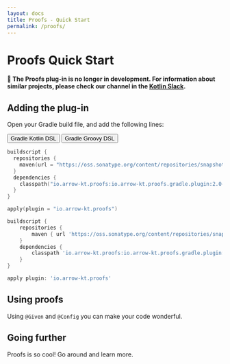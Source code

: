 ```yaml
---
layout: docs
title: Proofs - Quick Start
permalink: /proofs/
---
```


# Proofs Quick Start

**🛑 The Proofs plug-in is no longer in development. For information about similar projects, please check our channel in the [Kotlin Slack](https://kotlinlang.slack.com/).**

## Adding the plug-in

Open your Gradle build file, and add the following lines:

<div class="setup-gradle" markdown="1">
<!-- Tab links -->
<div class="tab" markdown="1">
  <button class="tablinks" onclick="openSetup(event, 'gradle-kotlin')" id="defaultOpen" markdown="1">Gradle Kotlin DSL</button>
  <button class="tablinks" onclick="openSetup(event, 'gradle-groovy')" markdown="1">Gradle Groovy DSL</button>
</div>

<div id="gradle-kotlin" class="tabcontent" markdown="1">

```kotlin
buildscript {
  repositories {
    maven(url = "https://oss.sonatype.org/content/repositories/snapshots/")
  }
  dependencies {
    classpath("io.arrow-kt.proofs:io.arrow-kt.proofs.gradle.plugin:2.0-SNAPSHOT")
  }
}

apply(plugin = "io.arrow-kt.proofs")
```

</div>

<div id="gradle-groovy" class="tabcontent" markdown="1">

```groovy
buildscript {
    repositories {
        maven { url 'https://oss.sonatype.org/content/repositories/snapshots/' }
    }
    dependencies {
        classpath 'io.arrow-kt.proofs:io.arrow-kt.proofs.gradle.plugin:2.0-SNAPSHOT'
    }
}

apply plugin: 'io.arrow-kt.proofs'
```

</div>
</div>

## Using proofs

Using `@Given` and `@Config` you can make your code wonderful.

## Going further

Proofs is so cool! Go around and learn more.